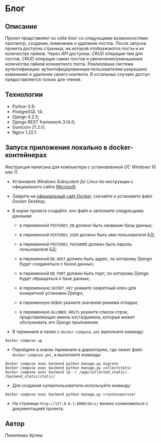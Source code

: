# Блог

## Описание

Проект представляет из себя блог со следующими возможностями: просмотр,
создание, изменение и удаление постов. После запуска проекта доступна
страница, на которой отображаются посты и их количество лайков. Через _API_
доступны: _CRUD_ операции тем для постов, _CRUD_ операции самих постов и
увеличение/уменьшение количества лайков конкретного поста. Реализована система
аутентификации: аутентифицированным пользователям разрешено изменение и
удаление своего контента. В остальных случаях доступ предоставляется только
для чтения.

## Технологии

- Python 3.9;
- PostgreSQL 14;
- Django 4.2.5;
- Django REST framework 3.14.0;
- Gunicorn 21.2.0;
- Nginx 1.22.1.

## Запуск приложения локально в docker-контейнерах

Инструкция написана для компьютера с установленной _ОС Windows_ 10 или 11.

- Установите _Windows Subsystem for Linux_ по инструкции с официального сайта
[Microsoft](https://learn.microsoft.com/ru-ru/windows/wsl/install);

- Зайдите на
[официальный сайт Docker](https://www.docker.com/products/docker-desktop/),
скачайте и установите файл _Docker Desktop_;

- В корне проекта создайте .env файл и заполните следующими данными:

  - в переменной `POSTGRES_DB` должно быть название базы данных;

  - в переменной `POSTGRES_USER` должно быть имя пользователя БД;

  - в переменной `POSTGRES_PASSWORD` должен быть пароль пользователя БД;

  - в переменной `DB_HOST` должен быть адрес, по которому _Django_ будет
  соединяться с базой данных;

  - в переменной `DB_PORT` должен быть порт, по которому _Django_ будет
  обращаться к базе данных;

  - в переменную `SECRET_KEY` укажите секретный ключ для конкретной установки
  _Django_;

  - в переменную `DEBUG` укажите значение режима отладки;

  - в переменную `ALLOWED_HOSTS` укажите список строк, представляющих имена
  хоста/домена, которые может обслуживать это _Django_ приложение.

- В терминале в папке с `docker-compose.yml` выполните команду:

```text
docker compose up
```

- Перейдите в новом терминале в директорию, где лежит файл
`docker-compose.yml`, и выполните команды:

```text
docker compose exec backend python manage.py migrate
docker compose exec backend python manage.py collectstatic
docker compose exec backend cp -r /app/collected_static/. /backend_static/static/
```

- Для создания суперпользователя используйте команду:

```text
docker compose exec backend python manage.py createsuperuser
```

- На странице `http://127.0.0.1:8000/docs/` можно ознакомиться с документацией проекта.

## Автор

Пилипенко Артем